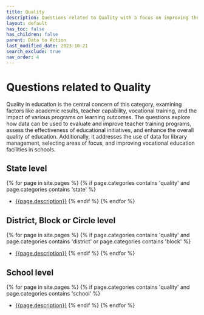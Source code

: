 ```yaml
---
title: Quality
description: Questions related to Quality with a focus on improving the quality of education and learning outcomes.
layout: default
has_toc: false
has_children: false
parent: Data to Action
last_modified_date: 2023-10-21
search_exclude: true
nav_order: 4
---
```


# Questions related to Quality
Quality in education is the central concern of this category, examining factors like academic results, teacher capability, vocational training, and the impact of various programs on learning outcomes. The questions explore how data can be used to evaluate and improve teacher training programs, assess the effectiveness of educational initiatives, and enhance the overall quality of education. Additionally, it addresses the use of data for library management, selecting areas of focus, and improving vocational education facilities in schools.

## State level
{% for page in site.pages %}
  {% if page.categories contains 'quality' and page.categories contains 'state' %}
  -  [{{page.description}}]({{site.url}}{{page.url}})
  {% endif %}
{% endfor %}

## District, Block or Circle level
{% for page in site.pages %}
  {% if page.categories contains 'quality' and page.categories contains 'district' or page.categories contains 'block' %}
  -  [{{page.description}}]({{site.url}}{{page.url}})
  {% endif %}
{% endfor %}

## School level
{% for page in site.pages %}
  {% if page.categories contains 'quality' and page.categories contains 'school' %}
  -  [{{page.description}}]({{site.url}}{{page.url}})
  {% endif %}
{% endfor %}